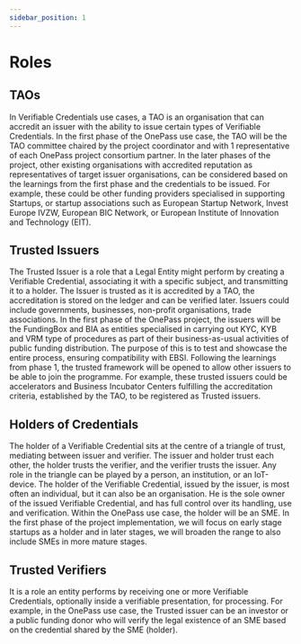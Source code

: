 ```yaml
---
sidebar_position: 1
---
```


# Roles

## TAOs

In Verifiable Credentials use cases, a TAO is an organisation that can accredit an issuer with the ability
to issue certain types of Verifiable Credentials. In the first phase of the OnePass use case, the TAO will be
the TAO committee chaired by the project coordinator and with 1 representative of each OnePass project
consortium partner. In the later phases of the project, other existing organisations with accredited
reputation as representatives of target issuer organisations, can be considered based on the learnings from
the first phase and the credentials to be issued. For example, these could be other funding providers
specialised in supporting Startups, or startup associations such as European Startup Network, Invest
Europe IVZW, European BIC Network, or European Institute of Innovation and Technology (EIT).

## Trusted Issuers

The Trusted Issuer is a role that a Legal Entity might perform by creating a Verifiable
Credential, associating it with a specific subject, and transmitting it to a holder. The Issuer is trusted as it is
accredited by a TAO, the accreditation is stored on the ledger and can be verified later. Issuers could include
governments, businesses, non-profit organisations, trade associations. In the first phase of the OnePass
project, the issuers will be the FundingBox and BIA as entities specialised in carrying out KYC, KYB and VRM
type of procedures as part of their business-as-usual activities of public funding distribution. The purpose
of this is to test and showcase the entire process, ensuring compatibility with EBSI. Following the learnings
from phase 1, the trusted framework will be opened to allow other issuers to be able to join the
programme. For example, these trusted issuers could be accelerators and Business Incubator Centers
fulfilling the accreditation criteria, established by the TAO, to be registered as Trusted issuers.

## Holders of Credentials

The holder of a Verifiable Credential sits at the centre of a triangle of trust,
mediating between issuer and verifier. The issuer and holder trust each other, the holder trusts the verifier,
and the verifier trusts the issuer. Any role in the triangle can be played by a person, an institution, or an
IoT-device. The holder of the Verifiable Credential, issued by the issuer, is most often an individual, but it
can also be an organisation. He is the sole owner of the issued Verifiable Credential, and has full control
over its handling, use and verification. Within the OnePass use case, the holder will be an SME. In the first
phase of the project implementation, we will focus on early stage startups as a holder and in later stages,
we will broaden the range to also include SMEs in more mature stages.

## Trusted Verifiers

It is a role an entity performs by receiving one or more Verifiable Credentials, optionally
inside a verifiable presentation, for processing. For example, in the OnePass use case, the Trusted issuer
can be an investor or a public funding donor who will verify the legal existence of an SME based on the
credential shared by the SME (holder).
